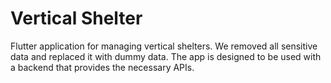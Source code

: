 # Vertical Shelter

Flutter application for managing vertical shelters. We removed all sensitive data and replaced it with dummy data. The app is designed to be used with a backend that provides the necessary APIs.